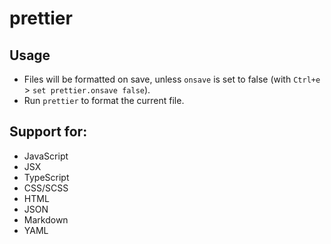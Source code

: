 # prettier

## Usage

- Files will be formatted on save, unless `onsave` is set to false (with `Ctrl+e` > `set prettier.onsave false`).
- Run `prettier` to format the current file.

## Support for:

- JavaScript
- JSX
- TypeScript
- CSS/SCSS
- HTML
- JSON
- Markdown
- YAML
